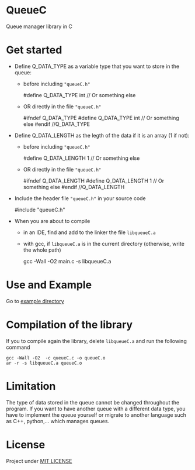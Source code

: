 # QueueC

Queue manager library in C

# Get started

* Define Q_DATA_TYPE as a variable type that you want to store in the queue:

    - before including ``"queueC.h"``

        #define Q_DATA_TYPE int // Or something else

    - OR directly in the file ``"queueC.h"``

        #ifndef Q_DATA_TYPE
        #define Q_DATA_TYPE int // Or something else
        #endif //Q_DATA_TYPE

* Define Q_DATA_LENGTH as the legth of the data if it is an array (1 if not):

    - before including ``"queueC.h"``

        #define Q_DATA_LENGTH 1 // Or something else

    - OR directly in the file ``"queueC.h"``

        #ifndef Q_DATA_LENGTH
        #define Q_DATA_LENGTH 1 // Or something else
        #endif //Q_DATA_LENGTH

* Include the header file ``"queueC.h"`` in your source code
    
    #include "queueC.h"

* When you are about to compile

    - in an IDE, find and add to the linker the file ``libqueueC.a``

    - with gcc, if ``libqueueC.a`` is in the current directory (otherwise, write the whole path)

        gcc -Wall -O2 main.c -s libqueueC.a

# Use and Example

Go to [example directory](example)

# Compilation of the library

If you to compile again the library, delete ``libqueueC.a`` and run the following command

    gcc -Wall -O2  -c queueC.c -o queueC.o
    ar -r -s libqueueC.a queueC.o

# Limitation

The type of data stored in the queue cannot be changed throughout the program. If you want to have another queue with a different data type, you have to implement the queue yourself or migrate to another language such as C++, python,... which manages queues.

# License

Project under [MIT LICENSE](LICENSE-MIT)